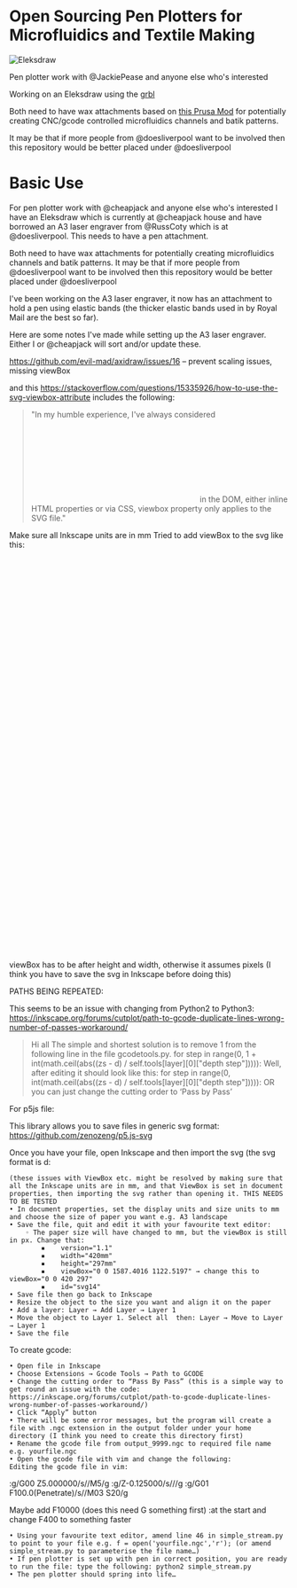 # Open Sourcing Pen Plotters for Microfluidics and Textile Making

![Eleksdraw](images/PaperDiagnosticPrinter.jpg)

Pen plotter work with @JackiePease and anyone else who's interested

Working on an Eleksdraw using the [grbl](https://github.com/robottini/grbl-servo)

Both need to have wax attachments based on [this Prusa Mod](https://www.thingiverse.com/thing:1677063) for potentially creating CNC/gcode controlled microfluidics channels and batik patterns.


It may be that if more people from @doesliverpool want to be involved then this repository would be better placed under @doesliverpool



# Basic Use

For pen plotter work with @cheapjack and anyone else who's interested
I have an Eleksdraw which is currently at @cheapjack house and have borrowed an A3 laser engraver from @RussCoty which is at @doesliverpool. This needs to have a pen attachment.

Both need to have wax attachments for potentially creating microfluidics channels and batik patterns.
It may be that if more people from @doesliverpool want to be involved then this repository would be better placed under @doesliverpool

I've been working on the A3 laser engraver, it now has an attachment to hold a pen using elastic bands (the thicker elastic bands used in by Royal Mail are the best so far).

Here are some notes I've made while setting up the A3 laser engraver. Either I or @cheapjack will sort and/or update these.

https://github.com/evil-mad/axidraw/issues/16 – prevent scaling issues, missing viewBox

and this https://stackoverflow.com/questions/15335926/how-to-use-the-svg-viewbox-attribute
includes the following:
>"In my humble experience, I've always considered <svg>’s viewbox values as a required image ratio to apply to the width and height values. While defining the >laters just I do with any <img> in the DOM, either inline HTML properties or via CSS, viewbox property only applies to the SVG file."

Make sure all Inkscape units are in mm
Tried to add viewBox to the svg like this:
<?xml version="1.0" encoding="UTF-8" standalone="no"?>
<svg
   xmlns:dc="http://purl.org/dc/elements/1.1/"
   xmlns:cc="http://creativecommons.org/ns#"
   xmlns:rdf="http://www.w3.org/1999/02/22-rdf-syntax-ns#"
   xmlns:svg="http://www.w3.org/2000/svg"
   xmlns="http://www.w3.org/2000/svg"
   xmlns:sodipodi="http://sodipodi.sourceforge.net/DTD/sodipodi-0.dtd"
   xmlns:inkscape="http://www.inkscape.org/namespaces/inkscape"
   sodipodi:docname="DoESLiverpoolTSP.svg"
   inkscape:version="1.0.1 (3bc2e81, 2020-09-07)"
   version="1.1"
   id="svg2985"
   height="297mm"
   width="210mm"
   viewBox="0 0 210 297">

viewBox has to be after height and width, otherwise it assumes pixels (I think you have to save the svg in Inkscape before doing this)

PATHS BEING REPEATED:

This seems to be an issue with changing from Python2 to Python3:
https://inkscape.org/forums/cutplot/path-to-gcode-duplicate-lines-wrong-number-of-passes-workaround/

>Hi all
>The simple and shortest solution is to remove 1 from the following line in the file gcodetools.py.
>for step in range(0, 1 + int(math.ceil(abs((zs - d) / self.tools[layer][0]["depth step"])))):
>Well, after editing it should look like this:
>for step in range(0, int(math.ceil(abs((zs - d) / self.tools[layer][0]["depth step"])))):
>OR you can just change the cutting order to ‘Pass by Pass’

For p5js file:

This library allows you to save files in generic svg format: https://github.com/zenozeng/p5.js-svg

Once you have your file, open Inkscape and then import the svg (the svg format is d:

    (these issues with ViewBox etc. might be resolved by making sure that all the Inkscape units are in mm, and that ViewBox is set in document properties, then importing the svg rather than opening it. THIS NEEDS TO BE TESTED
    • In document properties, set the display units and size units to mm and choose the size of paper you want e.g. A3 landscape
    • Save the file, quit and edit it with your favourite text editor:
        ◦ The paper size will have changed to mm, but the viewBox is still in px. Change that:
            ▪    version="1.1"
            ▪    width="420mm"
            ▪    height="297mm"
            ▪    viewBox="0 0 1587.4016 1122.5197" → change this to viewBox="0 0 420 297"
            ▪    id="svg14"
    • Save file then go back to Inkscape
    • Resize the object to the size you want and align it on the paper
    • Add a layer: Layer → Add Layer → Layer 1
    • Move the object to Layer 1. Select all  then: Layer → Move to Layer → Layer 1
    • Save the file

To create gcode:

    • Open file in Inkscape
    • Choose Extensions → Gcode Tools → Path to GCODE
    • Change the cutting order to “Pass By Pass” (this is a simple way to get round an issue with the code: https://inkscape.org/forums/cutplot/path-to-gcode-duplicate-lines-wrong-number-of-passes-workaround/)
    • Click “Apply” button
    • There will be some error messages, but the program will create a file with .ngc extension in the output folder under your home directory (I think you need to create this directory first)
    • Rename the gcode file from output_9999.ngc to required file name e.g. yourfile.ngc
    • Open the gcode file with vim and change the following:
    Editing the gcode file in vim:

\:g/G00 Z5.000000/s//M5/g
\:g/Z-0.125000/s///g
\:g/G01  F100.0(Penetrate)/s//M03 S20/g   

Maybe add F10000 (does this need G something first) :at the start and change F400 to something faster

    • Using your favourite text editor, amend line 46 in simple_stream.py to point to your file e.g. f = open('yourfile.ngc','r'); (or amend simple_stream.py to parameterise the file name…)
    • If pen plotter is set up with pen in correct position, you are ready to run the file: type the following: python2 simple_stream.py
    • The pen plotter should spring into life…

